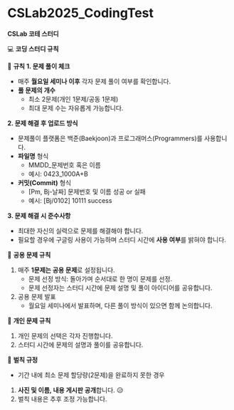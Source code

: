 # CSLab2025_CodingTest
**CSLab 코테 스터디**

💻 **코딩 스터디 규칙**

📅 **규칙**
**1. 문제 풀이 체크**
   - 매주 **월요일 세미나 이후** 각자 문제 풀이 여부를 확인합니다.
   - **풀 문제의 개수**
     - 최소 2문제(개인 1문제/공동 1문제)
     - 최대 문제 수는 자유롭게 가능합니다.

**2. 문제 해결 후 업로드 방식**
   - 문제풀이 플랫폼은 백준(Baekjoon)과 프로그래머스(Programmers)를 사용합니다.
   - **파일명** 형식
     - MMDD_문제번호 혹은 이름
     - 예시: 0423_1000A+B
   - **커밋(Commit)** 형식
     - [Pm, Bj-날짜] 문제번호 및 이름 성공 or 실패
     - 예시: [Bj/0102] 10111 success

**3. 문제 해결 시 준수사항**
   - 최대한 자신의 실력으로 문제를 해결해야 합니다.
   - 필요할 경우에 구글링 사용이 가능하며 스터디 시간에 **사용 여부**를 밝혀야 합니다.

🤝 **공용 문제 규칙**
1. 매주 **1문제는 공용 문제**로 설정됩니다.
   - 문제 선정 방식: 돌아가며 순서대로 한 명이 문제를 선정.
   - 문제 선정자는 스터디 시간에 문제 설명 및 풀이 아이디어를 공유합니다.
3. 공용 문제 발표
   - 월요일 세미나에서 발표하며, 다른 풀이 방식이 있으면 함께 논의합니다.
     
📝 **개인 문제 규칙**
1. 개인 문제의 선택은 각자 진행합니다.
2. 스터디 시간에 문제의 설명과 풀이를 공유합니다.

🔴 **벌칙 규정**
- 기간 내에 최소 문제 할당량(2문제)을 완료하지 못한 경우
1. **사진 및 이름, 내용 게시판 공개**합니다. 😥
2. 벌칙 내용은 추후 조정 가능합니다.
